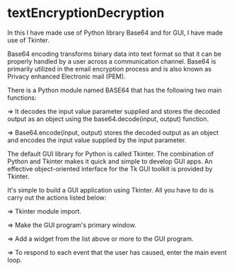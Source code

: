 # textEncryptionDecryption

In this I have made use of Python library Base64 and for GUI, I have made use of Tkinter.

Base64 encoding transforms binary data into text format so that it can be properly handled by a user across a communication channel. Base64 is primarily utilized in the email encryption process and is also known as Privacy enhanced Electronic mail (PEM).

There is a Python module named BASE64 that has the following two main functions:

=>  It decodes the input value parameter supplied and stores the decoded output as an object using the base64.decode(input, output) function.

=>  Base64.encode(input, output) stores the decoded output as an object and encodes the input value supplied by the input parameter.

The default GUI library for Python is called Tkinter. The combination of Python and Tkinter makes it quick and simple to develop GUI apps. An effective object-oriented interface for the Tk GUI toolkit is provided by Tkinter.

It's simple to build a GUI application using Tkinter. All you have to do is carry out the actions listed below:

=>  Tkinter module import.

=>  Make the GUI program's primary window.

=>  Add a widget from the list above or more to the GUI program.

=>  To respond to each event that the user has caused, enter the main event loop.
